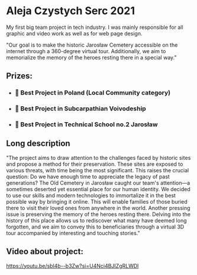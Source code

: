 # Aleja Czystych Serc 2021
My first big team project in tech industry. I was mainly responsible for all graphic and video work as well as for web page design.

"Our goal is to make the historic Jarosław Cemetery accessible on the internet through a 360-degree virtual tour. Additionally, we aim to memorialize the memory of the heroes resting there in a special way."

## Prizes:
- ### 🥇 Best Project in Poland (Local Community category)
- ### 🥈 Best Project in Subcarpathian Voivodeship
- ### 🥉 Best Project in Technical School no.2 Jarosław

## Long description

"The project aims to draw attention to the challenges faced by historic sites and propose a method for their preservation. These sites are exposed to various threats, with time being the most significant. This raises the crucial question: Do we have enough time to appreciate the legacy of past generations? The Old Cemetery in Jarosław caught our team's attention—a sometimes deserted yet essential place for our human identity. We decided to use our skills and modern technologies to immortalize it in the best possible way by bringing it online. This will enable families of those buried there to visit their loved ones from anywhere in the world. Another pressing issue is preserving the memory of the heroes resting there. Delving into the history of this place allows us to rediscover what many have deemed long forgotten, and we aim to convey this to beneficiaries through a virtual 3D tour accompanied by interesting and touching stories."

## Video about project: 

https://youtu.be/sbl4b--b3Zw?si=U4Nci4BJIZgRLWDl
